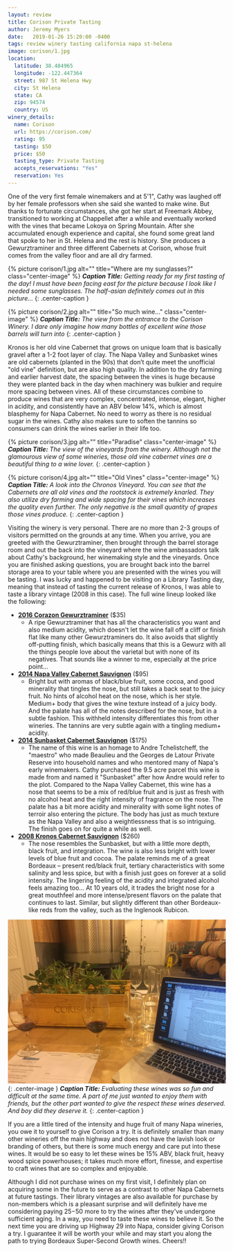 ```yaml
---
layout: review
title: Corison Private Tasting
author: Jeremy Myers
date:   2019-01-26 15:20:00 -0400
tags: review winery tasting california napa st-helena
image: corison/1.jpg
location:
  latitude: 38.484965
  longitude: -122.447364
  street: 987 St Helena Hwy
  city: St Helena
  state: CA
  zip: 94574
  country: US
winery_details:
  name: Corison
  url: https://corison.com/
  rating: 95
  tasting: $50
  price: $50
  tasting_type: Private Tasting
  accepts_reservations: "Yes"
  reservation: Yes
---
```

One of the very first female winemakers and at 5'1", Cathy was laughed off by her female professors when she said she wanted to make wine.  But thanks to fortunate circumstances, she got her start at Freemark Abbey, transitioned to working at Chappellet after a while and eventually worked with the vines that became Lokoya on Spring Mountain.  After she accumulated enough experience and capital, she found some great land that spoke to her in St. Helena and the rest is history.  She produces a Gewurztraminer and three different Cabernets at Corison, whose fruit comes from the valley floor and are all dry farmed.  

{% picture corison/1.jpg alt="" title="Where are my sunglasses?" class="center-image" %}
***Caption Title:*** *Getting ready for my first tasting of the day!  I must have been facing east for the picture because I look like I needed some sunglasses.  The half-asian definitely comes out in this picture...*
{: .center-caption }

{% picture corison/2.jpg alt="" title="So much wine..." class="center-image" %}
***Caption Title:*** *The view from the entrance to the Corison Winery.  I dare only imagine how many bottles of excellent wine those barrels will turn into*
{: .center-caption }

Kronos is her old vine Cabernet that grows on unique loam that is basically gravel after a 1-2 foot layer of clay.  The Napa Valley and Sunbasket wines are old cabernets (planted in the 90s) that don’t quite meet the unofficial "old vine" definition, but are also high quality.  In addition to the dry farming and earlier harvest date, the spacing between the vines is huge because they were planted back in the day when machinery was bulkier and require more spacing between vines.  All of these circumstances combine to produce wines that are very complex, concentrated, intense, elegant, higher in acidity, and consistently have an ABV below 14%, which is almost blasphemy for Napa Cabernet.  No need to worry as there is no residual sugar in the wines.  Cathy also makes sure to soften the tannins so consumers can drink the wines earlier in their life too.

{% picture corison/3.jpg alt="" title="Paradise" class="center-image" %}
***Caption Title:*** *The view of the vineyards from the winery.  Although not the glamourous view of some wineries, those old vine cabernet vines are a beautiful thing to a wine lover.*
{: .center-caption }

{% picture corison/4.jpg alt="" title="Old Vines" class="center-image" %}
***Caption Title:*** *A look into the Chronos Vineyard.  You can see that the Cabernets are all old vines and the rootstock is extremely knarled.  They also utilize dry farming and wide spacing for their vines which increases the quality even further.  The only negative is the small quantity of grapes those vines produce.*
{: .center-caption }

Visiting the winery is very personal.  There are no more than 2-3 groups of visitors permitted on the grounds at any time.  When you arrive, you are greeted with the Gewurztraminer, then brought through the barrel storage room and out the back into the vineyard where the wine ambassadors talk about Cathy's background, her winemaking style and the vineyards.  Once you are finished asking questions, you are brought back into the barrel storage area to your table where you are presented with the wines you will be tasting.  I was lucky and happened to be visiting on a Library Tasting day, meaning that instead of tasting the current release of Kronos, I was able to taste a library vintage (2008 in this case).  The full wine lineup looked like the following:

* [**2016 Corazon Gewurztraminer**](https://store.corison.com/store/index.cfm?fuseaction=productdetail&product_id=299) ($35)
  * A ripe Gewurztraminer that has all the characteristics you want and also medium acidity, which doesn't let the wine fall off a cliff or finish flat like many other Gewurztraminers do.  It also avoids that slightly off-putting finish, which basically means that this is a Gewurz with all the things people love about the varietal but with none of its negatives.  That sounds like a winner to me, especially at the price point...
* [**2014 Napa Valley Cabernet Sauvignon**](https://store.corison.com/store/index.cfm?fuseaction=productdetail&product_id=248) ($95)
  * Bright but with aromas of black/blue fruit, some cocoa, and good minerality that tingles the nose, but still takes a back seat to the juicy fruit.  No hints of alcohol heat on the nose, which is her style.  Medium+ body that gives the wine texture instead of a juicy body.  And the palate has all of the notes described for the nose, but in a subtle fashion.  This withheld intensity differentiates this from other wineries.  The tannins are very subtle again with a tingling medium+ acidity.  
* [**2014 Sunbasket Cabernet Sauvignon**](https://store.corison.com/store/index.cfm?fuseaction=productdetail&product_id=247) ($175)
  * The name of this wine is an homage to Andre Tchelistcheff, the "maestro" who made Beaulieu and the Georges de Latour Private Reserve into household names and who mentored many of Napa's early winemakers.  Cathy purchased the 9.5 acre parcel this wine is made from and named it "Sunbasket" after how Andre would refer to the plot.  Compared to the Napa Valley Cabernet, this wine has a nose that seems to be a mix of red/blue fruit and is just as fresh with no alcohol heat and the right intensity of fragrance on the nose.  The palate has a bit more acidity and minerality with some light notes of terroir also entering the picture.  The body has just as much texture as the Napa Valley and also a weightlessness that is so intriguing.  The finish goes on for quite a while as well.  
* [**2008 Kronos Cabernet Sauvignon**](https://store.corison.com/store/index.cfm?fuseaction=productdetail&product_id=104) ($260)
  * The nose resembles the Sunbasket, but with a little more depth, black fruit, and integration.  The wine is also less bright with lower levels of blue fruit and cocoa.  The palate reminds me of a great Bordeaux – present red/black fruit, tertiary characteristics with some salinity and less spice, but with a finish just goes on forever at a solid intensity.  The lingering feeling of the acidity and integrated alcohol feels amazing too...  At 10 years old, it trades the bright nose for a great mouthfeel and more intense/present flavors on the palate that continues to last.  Similar, but slightly different than other Bordeaux-like reds from the valley, such as the Inglenook Rubicon.

![](/assets/corison/5.jpg "Tasting is hard"){: .center-image }
***Caption Title:*** *Evaluating these wines was so fun and difficult at the same time.  A part of me just wanted to enjoy them with friends, but the other part wanted to give the respect these wines deserved.  And boy did they deserve it.*
{: .center-caption }

If you are a little tired of the intensity and huge fruit of many Napa wineries, you owe it to yourself to give Corison a try.  It is definitely smaller than many other wineries off the main highway and does not have the lavish look or branding of others, but there is some much energy and care put into these wines.  It would be so easy to let these wines be 15% ABV, black fruit, heavy wood spice powerhouses; it takes much more effort, finesse, and expertise to craft wines that are so complex and enjoyable.  

Although I did not purchase wines on my first visit, I definitely plan on acquiring some in the future to serve as a contrast to other Napa Cabernets at future tastings.  Their library vintages are also available for purchase by non-members which is a pleasant surprise and will definitely have me considering paying $25-$50 more to try the wines after they've undergone sufficient aging.  In a way, you need to taste these wines to believe it.  So the next time you are driving up Highway 29 into Napa, consider giving Corison a try.  I guarantee it will be worth your while and may start you along the path to trying Bordeaux Super-Second Growth wines.  Cheers!!
